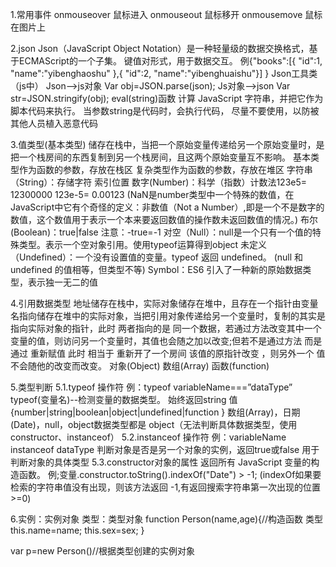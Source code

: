 1.常用事件
onmouseover   鼠标进入
onmouseout    鼠标移开
onmousemove 鼠标在图片上 

2.json
Json（JavaScript Object Notation）是一种轻量级的数据交换格式，基于ECMAScript的一个子集。
键值对形式，用于数据交互。
例{"books":[{
"id":1,
"name":"yibenghaoshu"
},{
"id":2,
"name":"yibenghuaishu"}]
}
Json工具类（js中）
Json-->js对象
Var obj=JSON.parse(json);
Js对象-->json
Var str=JSON.stringify(obj);
eval(string)函数
计算 JavaScript 字符串，并把它作为脚本代码来执行。
当参数string是代码时，会执行代码，
尽量不要使用，以防被其他人员植入恶意代码 

3.值类型(基本类型)
储存在栈中，当把一个原始变量传递给另一个原始变量时，是把一个栈房间的东西复制到另一个栈房间，且这两个原始变量互不影响。
基本类型作为函数的参数，存放在栈区
复杂类型作为函数的参数，存放在堆区
字符串（String）：存储字符 索引位置
数字(Number)：科学（指数）计数法123e5= 12300000 123e-5= 0.00123
(NaN是number类型中一个特殊的数值，在JavaScript中它有个奇怪的定义：非数值（Not a Number）,即是一个不是数字的数值，这个数值用于表示一个本来要返回数值的操作数未返回数值的情况。)
布尔(Boolean)：true|false 注意：-true=-1
对空（Null）：null是一个只有一个值的特殊类型。表示一个空对象引用。使用typeof运算得到object
未定义（Undefined）：一个没有设置值的变量。typeof 返回 undefined。 
(null 和 undefined 的值相等，但类型不等)
Symbol：ES6 引入了一种新的原始数据类型，表示独一无二的值

4.引用数据类型
地址储存在栈中，实际对象储存在堆中，且存在一个指针由变量名指向储存在堆中的实际对象，当把引用对象传递给另一个变量时，复制的其实是指向实际对象的指针，此时 两者指向的是 同一个数据，若通过方法改变其中一个变量的值，则访问另一个变量时，其值也会随之加以改变;但若不是通过方法 而是通过 重新赋值 此时 相当于 重新开了一个房间 该值的原指针改变 ，则另外一个 值 不会随他的改变而改变。
对象(Object)
数组(Array)
函数(function)

5.类型判断
5.1.typeof 操作符
例：typeof variableName===”dataType”
typeof(变量名)--检测变量的数据类型。
始终返回string 值{number|string|boolean|object|undefined|function }
数组(Array)，日期(Date)，null，object数据类型都是 object（无法判断具体数据类型，使用constructor、instanceof）
5.2.instanceof 操作符
例：variableName instanceof dataType
判断对象是否是另一个对象的实例，返回true或false
用于判断对象的具体类型
5.3.constructor对象的属性
返回所有 JavaScript 变量的构造函数。
例;变量.constructor.toString().indexOf("Date") > -1;
(indexOf如果要检索的字符串值没有出现，则该方法返回 -1,有返回搜索字符串第一次出现的位置>=0)

6.实例：实例对象 类型：类型对象
function Person(name,age){//构造函数 类型
	this.name=name;
	this.sex=sex;
}

var p=new Person()//根据类型创建的实例对象
